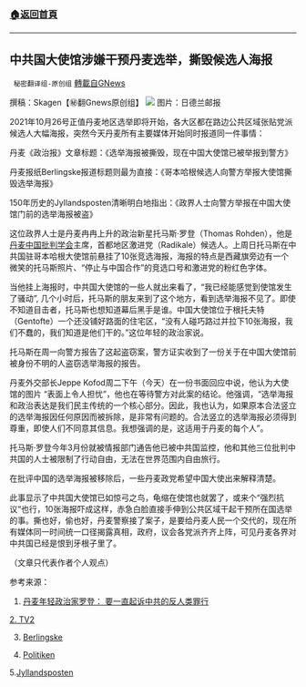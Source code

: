###  [:house:返回首頁](https://github.com/ourhimalayas/txt)
---


## 中共国大使馆涉嫌干预丹麦选举，撕毁候选人海报
` 秘密翻译组-原创组` [轉載自GNews](https://gnews.org/zh-hans/1619690/)

撰稿：Skagen【㊙️翻Gnews原创组】
![](https://assets.gnews.org/wp-content/uploads/2021/10/bbb.jpg)
图片：日德兰邮报

2021年10月26号正值丹麦地区选举即将开始，各大区都在路边公共区域张贴党派候选人大幅海报，突然今天丹麦所有主要媒体开始同时报道同一件事情：

丹麦《政治报》文章标题：《选举海报被撕毁，现在中国大使馆已被举报到警方》

丹麦报纸Berlingske报道标题则最为直接：《哥本哈根候选人向警方举报大使馆撕毁选举海报》

150年历史的Jyllandsposten清晰明白地指出：《政界人士向警方举报在中国大使馆门前的选举海报被盗》

这位政界人士是丹麦冉冉上升的政治新星托马斯·罗登（Thomas Rohden），他是[丹麦中国批判学会](https://kinakritik.dk/)主席，首都地区激进党（Radikale）候选人。上周日托马斯在中共国驻哥本哈根大使馆前悬挂了10张竞选海报，海报的特点是西藏旗旁边有一个微笑的托马斯照片、“停止与中国合作”的竞选口号和激进党的粉红色字体。

当他挂上海报时，中共国大使馆的一些人就出来看了，“我已经能感觉到使馆发生了骚动”, 几个小时后，托马斯的朋友来到了这个地方，看到选举海报不见了。即使不知道目击者，托马斯也想知道幕后黑手是谁。中国大使馆位于根托夫特（Gentofte）一个还没铺好路面的住宅区，“没有人碰巧路过并拉下10张海报，我们不蠢的，我们知道是他们干的。”这位年轻的政治家说。

托马斯在周一向警方报告了这起盗窃案，警方证实收到了一份关于在中国大使馆前被身份不明的人盗窃选举海报的报告。

丹麦外交部长Jeppe Kofod周二下午（今天）在一份书面回应中说，他认为大使馆的图片 “表面上令人担忧”，他也在等待警方对此案的结论。他强调，“选举海报和政治表达是我们民主传统的一个核心部分。因此，我也认为，如果原本合法竖立的选举海报因任何原因而被拆除，是非常有问题的。合法竖立的选举海报必须得到尊重，即使人们不同意其信息。我想强调的是，这适用于丹麦的每个人”。

托马斯·罗登今年3月份就被情报部门通告他已被中共国监控，他和其他三位批判中共国的人士被限制了行动自由，无法在世界范围内自由旅行。

在批评中国的选举海报被移除后，一些丹麦政党希望中国大使出来解释清楚。

此事显示了中共国大使馆已如惊弓之鸟，龟缩在使馆也就罢了，或来个“强烈抗议“也行，10张海报吓成这样，赤急白脸直接手伸到公共区域干起干预所在国选举的事。撕也好，偷也好，丹麦警察接了案子，是要给丹麦人民一个交代的，现在所有媒体同一时间统一口径揭露真相，政府，议会各党派齐齐上阵，可见丹麦各界对中共国已经是恨到牙根子里了。

（文章只代表作者个人观点）

参考来源：

1. [丹麦年轻政治家罗登： 要一直起诉中共的反人类罪行](https://gnews.org/zh-hans/955103/)

[2. TV2](https://nyheder.tv2.dk/politik/2021-10-26-valgplakater-fjernet-ved-kinas-ambassade)

3. [Berlingske](https://www.berlingske.dk/samfund/kinakritisk-koebenhavnerkandidat-politianmelder-ambassade-for-at-flaa)

4. [Politiken](https://politiken.dk/indland/art8440740/Kinakritiske-valgplakater-blev-revet-ned-nu-er-ambassade-politianmeldt)

5.[Jyllandsposten](https://jyllands-posten.dk/indland/ECE13400463/politiker-har-politianmeldt-tyveri-af-valgplakater-foran-den-kinesiske-ambassade/)
